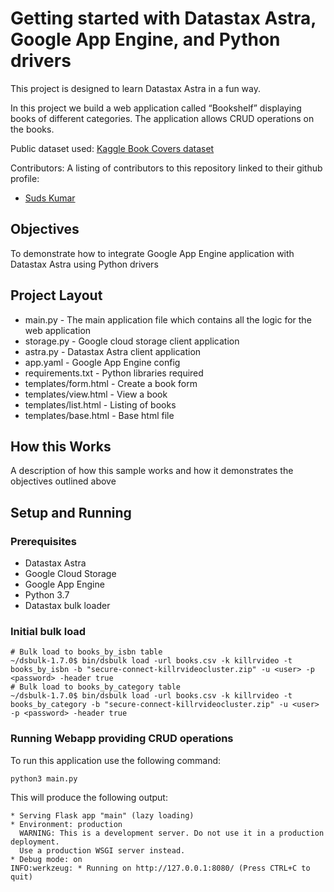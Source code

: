 # Getting started with Datastax Astra, Google App Engine, and Python drivers

This project is designed to learn Datastax Astra in a fun way.

In this project we build a web application called “Bookshelf” displaying books of different categories. The application allows CRUD operations on the books. 

Public dataset used: [Kaggle Book Covers dataset](https://www.kaggle.com/lukaanicin/book-covers-dataset)

Contributors: A listing of contributors to this repository linked to their github profile:
* [Suds Kumar](https://github.com/sudsk)

## Objectives
To demonstrate how to integrate Google App Engine application with Datastax Astra using Python drivers
  
## Project Layout
* main.py - The main application file which contains all the logic for the web application
* storage.py - Google cloud storage client application
* astra.py - Datastax Astra client application
* app.yaml - Google App Engine config
* requirements.txt - Python libraries required
* templates/form.html - Create a book form 
* templates/view.html - View a book 
* templates/list.html - Listing of books
* templates/base.html - Base html file

## How this Works
A description of how this sample works and how it demonstrates the objectives outlined above

## Setup and Running

### Prerequisites
* Datastax Astra
* Google Cloud Storage
* Google App Engine
* Python 3.7
* Datastax bulk loader

### Initial bulk load
```
# Bulk load to books_by_isbn table
~/dsbulk-1.7.0$ bin/dsbulk load -url books.csv -k killrvideo -t books_by_isbn -b "secure-connect-killrvideocluster.zip" -u <user> -p <password> -header true
# Bulk load to books_by_category table
~/dsbulk-1.7.0$ bin/dsbulk load -url books.csv -k killrvideo -t books_by_category -b "secure-connect-killrvideocluster.zip" -u <user> -p <password> -header true
```
### Running Webapp providing CRUD operations
To run this application use the following command:

`python3 main.py`

This will produce the following output:

```
* Serving Flask app "main" (lazy loading)
* Environment: production
  WARNING: This is a development server. Do not use it in a production deployment.
  Use a production WSGI server instead.
* Debug mode: on
INFO:werkzeug: * Running on http://127.0.0.1:8080/ (Press CTRL+C to quit)
```

